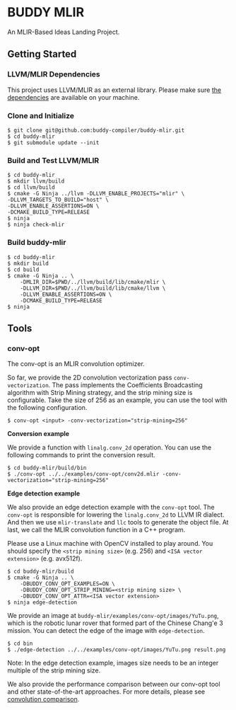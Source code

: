 # BUDDY MLIR

An MLIR-Based Ideas Landing Project.

## Getting Started

### LLVM/MLIR Dependencies

This project uses LLVM/MLIR as an external library. Please make sure [the dependencies](https://mlir.llvm.org/getting_started/) are available
on your machine.

### Clone and Initialize


```
$ git clone git@github.com:buddy-compiler/buddy-mlir.git
$ cd buddy-mlir
$ git submodule update --init
```

### Build and Test LLVM/MLIR

```
$ cd buddy-mlir
$ mkdir llvm/build
$ cd llvm/build
$ cmake -G Ninja ../llvm -DLLVM_ENABLE_PROJECTS="mlir" \
-DLLVM_TARGETS_TO_BUILD="host" \
-DLLVM_ENABLE_ASSERTIONS=ON \
-DCMAKE_BUILD_TYPE=RELEASE
$ ninja
$ ninja check-mlir
```

### Build buddy-mlir

```
$ cd buddy-mlir
$ mkdir build
$ cd build
$ cmake -G Ninja .. \
    -DMLIR_DIR=$PWD/../llvm/build/lib/cmake/mlir \
    -DLLVM_DIR=$PWD/../llvm/build/lib/cmake/llvm \
    -DLLVM_ENABLE_ASSERTIONS=ON \
    -DCMAKE_BUILD_TYPE=RELEASE
$ ninja
```
## Tools

### conv-opt

The conv-opt is an MLIR convolution optimizer. 

So far, we provide the 2D convolution vectorization pass `conv-vectorization`. The pass implements the Coefficients Broadcasting algorithm with Strip Mining strategy, and the strip mining size is configurable. Take the size of 256 as an example, you can use the tool with the following configuration.

```
$ conv-opt <input> -conv-vectorization="strip-mining=256"
```

**Conversion example**

We provide a function with `linalg.conv_2d` operation. You can use the following commands to print the conversion result.

```
$ cd buddy-mlir/build/bin
$ ./conv-opt ../../examples/conv-opt/conv2d.mlir -conv-vectorization="strip-mining=256"
```

**Edge detection example**

We also provide an edge detection example with the `conv-opt` tool. The `conv-opt` is responsible for lowering the `linalg.conv_2d` to LLVM IR dialect.
And then we use `mlir-translate` and `llc` tools to generate the object file. At last, we call the MLIR convolution function in a C++ program.

Please use a Linux machine with OpenCV installed to play around.
You should specify the `<strip mining size>` (e.g. 256) and `<ISA vector extension>` (e.g. avx512f).

```
$ cd buddy-mlir/build
$ cmake -G Ninja .. \
    -DBUDDY_CONV_OPT_EXAMPLES=ON \
    -DBUDDY_CONV_OPT_STRIP_MINING=<strip mining size> \
    -DBUDDY_CONV_OPT_ATTR=<ISA vector extension>
$ ninja edge-detection
```

We provide an image at `buddy-mlir/examples/conv-opt/images/YuTu.png`, which is the robotic lunar rover that formed part of the Chinese Chang'e 3 mission.
You can detect the edge of the image with `edge-detection`.

```
$ cd bin
$ ./edge-detection ../../examples/conv-opt/images/YuTu.png result.png
```

Note: In the edge detection example, images size needs to be an integer multiple of the strip mining size.

We also provide the performance comparison between our conv-opt tool and other state-of-the-art approaches. 
For more details, please see [convolution comparison](./examples/conv-opt/comparison/README.md).
